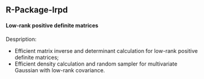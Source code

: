 ## R-Package-lrpd
#### Low-rank positive definite matrices

Despription:

* Efficient matrix inverse and determinant calculation for low-rank positive definite matrices;
* Efficient density calculation and random sampler for multivariate Gaussian with low-rank covariance.
